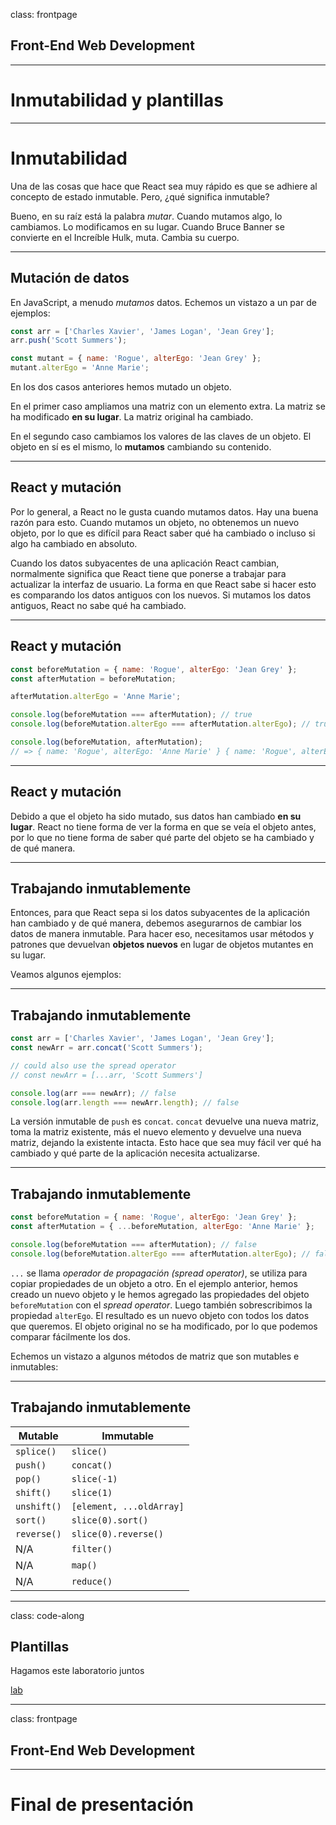 class: frontpage

<div>
  <h2>Front-End Web Development</h2>
  <hr/>
  <h1>Inmutabilidad y plantillas</h1>
</div>

---

# Inmutabilidad

Una de las cosas que hace que React sea muy rápido es que se adhiere al concepto de estado inmutable. Pero, ¿qué significa inmutable?

Bueno, en su raíz está la palabra _mutar_. Cuando mutamos algo, lo cambiamos. Lo modificamos en su lugar. Cuando Bruce Banner se convierte en el Increíble Hulk, muta. Cambia su cuerpo.

---

## Mutación de datos

En JavaScript, a menudo _mutamos_ datos. Echemos un vistazo a un par de ejemplos:

```js
const arr = ['Charles Xavier', 'James Logan', 'Jean Grey'];
arr.push('Scott Summers');

const mutant = { name: 'Rogue', alterEgo: 'Jean Grey' };
mutant.alterEgo = 'Anne Marie';
```

En los dos casos anteriores hemos mutado un objeto.

En el primer caso ampliamos una matriz con un elemento extra. La matriz se ha modificado **en su lugar**. La matriz original ha cambiado.

En el segundo caso cambiamos los valores de las claves de un objeto. El objeto en sí es el mismo, lo **mutamos** cambiando su contenido.

---

## React y mutación

Por lo general, a React no le gusta cuando mutamos datos. Hay una buena razón para esto. Cuando mutamos un objeto, no obtenemos un nuevo objeto, por lo que es difícil para React saber qué ha cambiado o incluso si algo ha cambiado en absoluto.

Cuando los datos subyacentes de una aplicación React cambian, normalmente significa que React tiene que ponerse a trabajar para actualizar la interfaz de usuario. La forma en que React sabe si hacer esto es comparando los datos antiguos con los nuevos. Si mutamos los datos antiguos, React no sabe qué ha cambiado.

---

## React y mutación

```js
const beforeMutation = { name: 'Rogue', alterEgo: 'Jean Grey' };
const afterMutation = beforeMutation;

afterMutation.alterEgo = 'Anne Marie';

console.log(beforeMutation === afterMutation); // true
console.log(beforeMutation.alterEgo === afterMutation.alterEgo); // true

console.log(beforeMutation, afterMutation);
// => { name: 'Rogue', alterEgo: 'Anne Marie' } { name: 'Rogue', alterEgo: 'Anne Marie' }
```

---

## React y mutación

Debido a que el objeto ha sido mutado, sus datos han cambiado **en su lugar**. React no tiene forma de ver la forma en que se veía el objeto antes, por lo que no tiene forma de saber qué parte del objeto se ha cambiado y de qué manera.

---

## Trabajando inmutablemente

Entonces, para que React sepa si los datos subyacentes de la aplicación han cambiado y de qué manera, debemos asegurarnos de cambiar los datos de manera inmutable. Para hacer eso, necesitamos usar métodos y patrones que devuelvan **objetos nuevos** en lugar de objetos mutantes en su lugar.

Veamos algunos ejemplos:

---

## Trabajando inmutablemente

```js
const arr = ['Charles Xavier', 'James Logan', 'Jean Grey'];
const newArr = arr.concat('Scott Summers');

// could also use the spread operator
// const newArr = [...arr, 'Scott Summers']

console.log(arr === newArr); // false
console.log(arr.length === newArr.length); // false
```

La versión inmutable de `push` es `concat`. `concat` devuelve una nueva matriz, toma la matriz existente, más el nuevo elemento y devuelve una nueva matriz, dejando la existente intacta. Esto hace que sea muy fácil ver qué ha cambiado y qué parte de la aplicación necesita actualizarse.

---

## Trabajando inmutablemente

```js
const beforeMutation = { name: 'Rogue', alterEgo: 'Jean Grey' };
const afterMutation = { ...beforeMutation, alterEgo: 'Anne Marie' };

console.log(beforeMutation === afterMutation); // false
console.log(beforeMutation.alterEgo === afterMutation.alterEgo); // false
```

`...` se llama _operador de propagación (spread operator)_, se utiliza para copiar propiedades de un objeto a otro. En el ejemplo anterior, hemos creado un nuevo objeto y le hemos agregado las propiedades del objeto `beforeMutation` con el _spread operator_. Luego también sobrescribimos la propiedad `alterEgo`. El resultado es un nuevo objeto con todos los datos que queremos. El objeto original no se ha modificado, por lo que podemos comparar fácilmente los dos.

Echemos un vistazo a algunos métodos de matriz que son mutables e inmutables:

---

## Trabajando inmutablemente

| Mutable     | Immutable                |
| ----------- | ------------------------ |
| `splice()`  | `slice()`                |
| `push()`    | `concat()`               |
| `pop()`     | `slice(-1)`              |
| `shift()`   | `slice(1)`               |
| `unshift()` | `[element, ...oldArray]` |
| `sort()`    | `slice(0).sort()`        |
| `reverse()` | `slice(0).reverse()`     |
| N/A         | `filter()`               |
| N/A         | `map()`                  |
| N/A         | `reduce()`               |

---

class: code-along

## Plantillas

Hagamos este laboratorio juntos

[lab](https://github.com/pataruco/jsd/raw/master/labs/feedr/feedr-starter-code.zip)

---

class: frontpage

<div>
  <h2>Front-End Web Development</h2>
  <hr/>
  <h1>Final de presentación</h1>
</div>
